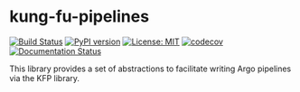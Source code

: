 # kung-fu-pipelines

[![Build Status](https://travis-ci.org/smk508/kung-fu-pipelines.svg?branch=master)](https://travis-ci.org/smk508/kung-fu-pipelines)
[![PyPI version](https://badge.fury.io/py/kung-fu-pipelines.svg)](https://badge.fury.io/py/kung-fu-pipelines)
[![License: MIT](https://img.shields.io/badge/License-MIT-yellow.svg)](https://opensource.org/licenses/MIT)
[![codecov](https://codecov.io/gh/smk508/kung-fu-pipelines/branch/master/graph/badge.svg)](https://codecov.io/gh/smk508/kung-fu-pipelines)
[![Documentation Status](https://readthedocs.org/projects/kung-fu-pipelines/badge/?version=latest)](https://kung-fu-pipelines.readthedocs.io/en/latest/?badge=latest)


This library provides a set of abstractions to facilitate writing Argo pipelines via the KFP library.